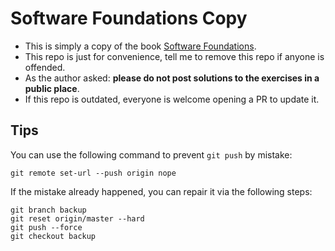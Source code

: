 Software Foundations Copy
=========================

- This is simply a copy of the book [Software Foundations](https://softwarefoundations.cis.upenn.edu/).
- This repo is just for convenience, tell me to remove this repo if anyone is offended.
- As the author asked: **please do not post solutions to the exercises in a public place**.
- If this repo is outdated, everyone is welcome opening a PR to update it.

Tips
----

You can use the following command to prevent `git push` by mistake:

```
git remote set-url --push origin nope
```

If the mistake already happened, you can repair it via the following steps:

```
git branch backup
git reset origin/master --hard
git push --force
git checkout backup
```

